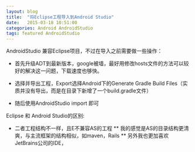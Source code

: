 ```yaml
---
layout: blog
title:  "将Eclipse工程导入到Android Studio"
date:   2015-03-18 10:51:00
categories: Android AndroidStudio
tags: featured AndroidStudio
---
```


AndroidStudio 兼容Eclipse项目，不过在导入之前需要做一些操作：

* 首先升级ADT到最新版本，google被墙，最好用修改hosts文件的方法可以较好的解决这一问题，下载速度也够快。

* 选择并导出工程，Export选择Android下的Generate Gradle Build Files（实质并没有导出，而是在目录下新增了一个build.gradle文件）

* 随后使用AndroidStudio import 即可

Eclipse 和 Android Studio的区别:

* 二者工程结构不一样，且E不兼容AS的工程
** 我的感觉是AS的目录结构更清爽，与主流框架的结构相似，如maven，Rails
** 另外我也更加喜欢JetBrains公司的IDE，

